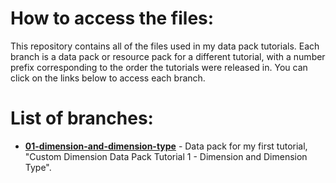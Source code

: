 # How to access the files:
This repository contains all of the files used in my data pack tutorials. Each branch is a data pack or resource pack for a different tutorial, with a number prefix corresponding to the order the tutorials were released in. You can click on the links below to access each branch.

# List of branches:
* [**01-dimension-and-dimension-type**](https://github.com/Atriangle38/minecraft-tutorial-files/tree/01-dimension-and-dimension-type) - Data pack for my first tutorial, "Custom Dimension Data Pack Tutorial 1 - Dimension and Dimension Type".